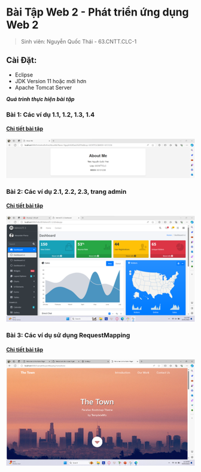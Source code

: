 # Bài Tập Web 2 - Phát triển ứng dụng Web 2

> Sinh viên: Nguyễn Quốc Thái - 63.CNTT.CLC-1

## Cài Đặt:

- Eclipse
- JDK Version 11 hoặc mới hơn
- Apache Tomcat Server

**_Quá trình thực hiện bài tập_**

### Bài 1: Các ví dụ 1.1, 1.2, 1.3, 1.4

#### [Chi tiết bài tập](https://github.com/GunterWi/63131236_Web2/tree/main/DoGetAndDoPost)

![image](images/image.png)

### Bài 2: Các ví dụ 2.1, 2.2, 2.3, trang admin

#### [Chi tiết bài tập](https://github.com/GunterWi/63131236_Web2/tree/main/HelloJSP)

![image](images/image1.png)

### Bài 3: Các ví dụ sử dụng RequestMapping

#### [Chi tiết bài tập](https://github.com/GunterWi/63131236_Web2/tree/main/ExampleRequestMapping)

![image](images/image2.png)
